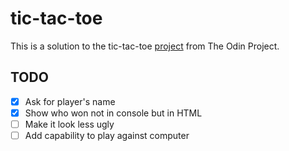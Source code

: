 # tic-tac-toe

This is a solution to the tic-tac-toe [project](https://www.theodinproject.com/lessons/node-path-javascript-tic-tac-toe) from The Odin Project.

## TODO
- [x] Ask for player's name
- [x] Show who won not in console but in HTML
- [ ] Make it look less ugly
- [ ] Add capability to play against computer
